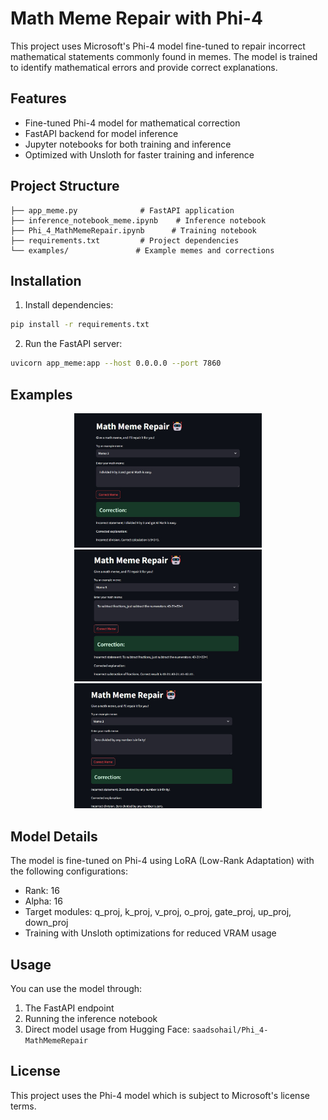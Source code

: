 # Math Meme Repair with Phi-4

This project uses Microsoft's Phi-4 model fine-tuned to repair incorrect mathematical statements commonly found in memes. The model is trained to identify mathematical errors and provide correct explanations.

## Features

- Fine-tuned Phi-4 model for mathematical correction
- FastAPI backend for model inference
- Jupyter notebooks for both training and inference
- Optimized with Unsloth for faster training and inference

## Project Structure

```
├── app_meme.py              # FastAPI application
├── inference_notebook_meme.ipynb    # Inference notebook
├── Phi_4_MathMemeRepair.ipynb      # Training notebook
├── requirements.txt         # Project dependencies
└── examples/               # Example memes and corrections
```

## Installation

1. Install dependencies:
```bash
pip install -r requirements.txt
```

2. Run the FastAPI server:
```bash
uvicorn app_meme:app --host 0.0.0.0 --port 7860
```

## Examples

<p align="center">
  <img src="examples/1.jpeg" width="300" /><br/>
  <img src="examples/2.jpeg" width="300" /><br/>
  <img src="examples/3.jpeg" width="300" />
</p>

## Model Details

The model is fine-tuned on Phi-4 using LoRA (Low-Rank Adaptation) with the following configurations:
- Rank: 16
- Alpha: 16
- Target modules: q_proj, k_proj, v_proj, o_proj, gate_proj, up_proj, down_proj
- Training with Unsloth optimizations for reduced VRAM usage

## Usage

You can use the model through:
1. The FastAPI endpoint
2. Running the inference notebook
3. Direct model usage from Hugging Face: `saadsohail/Phi_4-MathMemeRepair`

## License

This project uses the Phi-4 model which is subject to Microsoft's license terms.